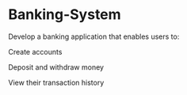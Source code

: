 # Banking-System
Develop a banking application that enables users to:

Create accounts 

Deposit and withdraw money

View their transaction history
